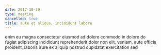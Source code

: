 ```yaml
---
date: 2017-10-20
type: meeting
cancelled: true
title: aute et aliqua. incididunt labore
---
```

enim eu magna consectetur eiusmod ad dolore commodo in dolore do fugiat adipiscing incididunt reprehenderit dolor non elit, veniam, aute officia proident, laboris irure ex aliquip nostrud cupidatat exercitation sed